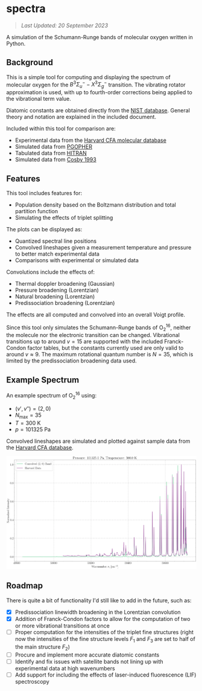 # spectra

> *Last Updated: 20 September 2023*

A simulation of the Schumann-Runge bands of molecular oxygen written in Python.

## Background

This is a simple tool for computing and displaying the spectrum of molecular oxygen for the $B^3\Sigma_u^- - X^3\Sigma_g^-$ transition. The vibrating rotator approximation is used, with up to fourth-order corrections being applied to the vibrational term value.

Diatomic constants are obtained directly from the [NIST database](https://webbook.nist.gov/cgi/cbook.cgi?ID=C7782447&Mask=1000#Diatomic). General theory and notation are explained in the included document.

Included within this tool for comparison are:

- Experimental data from the [Harvard CFA molecular database](https://lweb.cfa.harvard.edu/amp/ampdata/cfamols.html)
- Simulated data from [PGOPHER](https://pgopher.chm.bris.ac.uk/Help/makeo2.htm)
- Tabulated data from [HITRAN](https://hitran.org/lbl/3?36=on)
- Simulated data from [Cosby 1993](https://ntrs.nasa.gov/citations/19930050666)

## Features

This tool includes features for:

- Population density based on the Boltzmann distribution and total partition function
- Simulating the effects of triplet splitting

The plots can be displayed as:

- Quantized spectral line positions
- Convolved lineshapes given a measurement temperature and pressure to better match experimental data
- Comparisons with experimental or simulated data

Convolutions include the effects of:

- Thermal doppler broadening (Gaussian)
- Pressure broadening (Lorentzian)
- Natural broadening (Lorentzian)
- Predissociation broadening (Lorentzian)

The effects are all computed and convolved into an overall Voigt profile.

Since this tool only simulates the Schumann-Runge bands of $\text{O}_2^{16}$, neither the molecule nor the electronic transition can be changed. Vibrational transitions up to around $v=15$ are supported with the included Franck-Condon factor tables, but the constants currently used are only valid to around $v\approx9$. The maximum rotational quantum number is $N=35$, which is limited by the predissociation broadening data used.

## Example Spectrum

An example spectrum of $\text{O}_2^{16}$ using:

- $(v',v'')=(2,0)$
- $N_\text{max}=35$
- $T=300$ $\text{K}$
- $p=101325$ $\text{Pa}$

Convolved lineshapes are simulated and plotted against sample data from the [Harvard CFA database](https://lweb.cfa.harvard.edu/amp/ampdata/o2pub92/o2wb2x0.xsc).

![Example Spectrum](img/example.webp)

## Roadmap

There is quite a bit of functionality I'd still like to add in the future, such as:

- [x] Predissociation linewidth broadening in the Lorentzian convolution
- [x] Addition of Franck-Condon factors to allow for the computation of two or more vibrational transitions at once
- [ ] Proper computation for the intensities of the triplet fine structures (right now the intensities of the fine structure levels $F_1$ and $F_3$ are set to half of the main structure $F_2$)
- [ ] Procure and implement more accurate diatomic constants
- [ ] Identify and fix issues with satellite bands not lining up with experimental data at high wavenumbers
- [ ] Add support for including the effects of laser-induced fluorescence (LIF) spectroscopy
